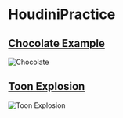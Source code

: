# HoudiniPractice

## [Chocolate Example](https://github.com/smkplus/HoudiniPractice/tree/master/Chocolate)

![Chocolate](https://user-images.githubusercontent.com/16706911/71239519-fb929c00-231b-11ea-8cbc-428643b1d8d7.gif)


## [Toon Explosion](https://github.com/smkplus/HoudiniPractice/tree/master/Toon%20Explosion)

![Toon Explosion](https://user-images.githubusercontent.com/16706911/71239698-6fcd3f80-231c-11ea-96aa-cd5c5e246c90.gif)
